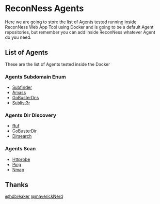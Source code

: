 # ReconNess Agents

Here we are going to store the list of Agents tested running inside ReconNess Web App Tool using Docker and is going to be a default Agent repositories, but remember you can add inside ReconNess whatever Agent do you need.

## List of Agents

These are the list of Agents tested inside the Docker

### Agents Subdomain Enum

- [Subfinder](https://github.com/reconness/reconness-agents/tree/master/Subfinder)
- [Amass](https://github.com/reconness/reconness-agents/blob/master/Amass)
- [GoBusterDns](https://github.com/reconness/reconness-agents/tree/master/GoBusterDns)
- [Sublist3r](https://github.com/reconness/reconness-agents/tree/master/Sublist3r)

### Agents Dir Discovery

- [ffuf](https://github.com/reconness/reconness-agents/tree/master/Ffuf)
- [GoBusterDir](https://github.com/reconness/reconness-agents/tree/master/GoBusterDir)
- [Dirsearch](https://github.com/reconness/reconness-agents/tree/master/Dirsearch)

### Agents Scan

- [Httprobe](https://github.com/reconness/reconness-agents/tree/master/Httprobe)
- [Ping](https://github.com/reconness/reconness-agents/tree/master/Ping)
- [Nmap](https://github.com/reconness/reconness-agents/tree/master/Nmap)

## Thanks 
[@hdbreaker](https://github.com/hdbreaker)
[@maverickNerd](https://github.com/maverickNerd)
